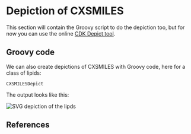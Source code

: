 # Depiction of CXSMILES

This section will contain the Groovy script to do the depiction too, but
for now you can use the online [CDK Depict tool](https://www.simolecule.com/cdkdepict/depict.html).

## Groovy code

We can also create depictions of CXSMILES with Groovy code, here for a class of lipids:

<code>CXSMILESDepict</code>

The output looks like this:

![SVG depiction of the lipds](./images/generates/lipids.svg)

## References

<references/>

